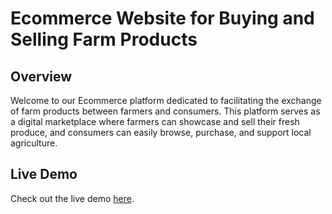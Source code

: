 # Ecommerce Website for Buying and Selling Farm Products

## Overview

Welcome to our Ecommerce platform dedicated to facilitating the exchange of farm products between farmers and consumers. This platform serves as a digital marketplace where farmers can showcase and sell their fresh produce, and consumers can easily browse, purchase, and support local agriculture.

## Live Demo

Check out the live demo [here](https://aqua-bf4fc.web.app/).
